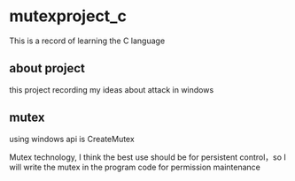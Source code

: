 # mutexproject_c
This is a record of learning the C language
## about project
this project recording my ideas about attack in windows
## mutex
using windows api is CreateMutex

Mutex technology, I think the best use should be for persistent control，so I will write the mutex in the program code for permission maintenance

